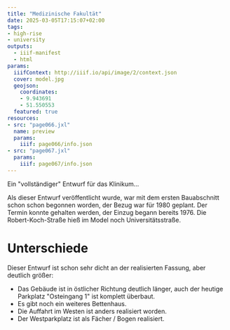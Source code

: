 ```yaml
---
title: "Medizinische Fakultät"
date: 2025-03-05T17:15:07+02:00
tags:
- high-rise
- university
outputs:
  - iiif-manifest
  - html
params:
  iiifContext: http://iiif.io/api/image/2/context.json
  cover: model.jpg
  geojson:
    coordinates:
    - 9.943691
    - 51.550553
  featured: true
resources:
- src: "page066.jxl"
  name: preview
  params:
    iiif: page066/info.json
- src: "page067.jxl"
  params:
    iiif: page067/info.json
---
```


Ein "vollständiger" Entwurf für das Klinikum...
<!--more-->

Als dieser Entwurf veröffentlicht wurde, war mit dem ersten Bauabschnitt schon schon begonnen worden, der Bezug war für 1980 geplant. Der Termin konnte gehalten werden, der Einzug begann bereits 1976. Die Robert-Koch-Straße hieß im Model noch Universitätsstraße.

# Unterschiede

Dieser Entwurf ist schon sehr dicht an der realisierten Fassung, aber deutlich größer:
* Das Gebäude ist in östlicher Richtung deutlich länger, auch der heutige Parkplatz "Osteingang 1" ist komplett überbaut.
* Es gibt noch ein weiteres Bettenhaus.
* Die Auffahrt im Westen ist anders realisiert worden.
* Der Westparkplatz ist als Fächer / Bogen realisiert.
